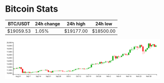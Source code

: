 # Bitcoin Stats

BTC/USDT|24h change|24h high|24h low|
|---|---|---|---|
|$19059.53|1.05%|$19177.00|$18500.00|

<img src="./chart.svg">
